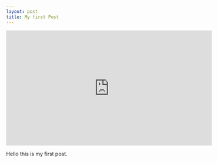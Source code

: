 ```yaml
---
layout: post
title: My first Post
---
```


<iframe width="560" height="315" src="https://www.youtube.com/embed/hk1AbEXzuPM?list=PLtQgJZp9iq5HXEJjAwHLSisKJi4Hz3x0H" frameborder="0" allowfullscreen></iframe>

Hello this is my first post.

<!--![_config.yml]({{ site.baseurl }}/images/config.png)-->

